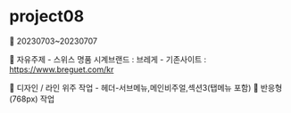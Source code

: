 # project08

🎈 20230703~20230707

  📎 자유주제
    - 스위스 명품 시계브랜드 : 브레게
    - 기존사이트 : https://www.breguet.com/kr

  📎 디자인 / 라인 위주 작업
    - 헤더-서브메뉴,메인비주얼,섹션3(탭메뉴 포함)
  📎 반응형(768px) 작업
